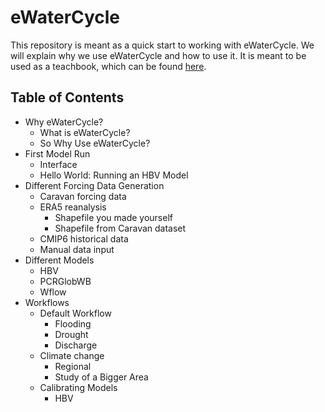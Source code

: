 # eWaterCycle

This repository is meant as a quick start to working with eWaterCycle.
We will explain why we use eWaterCycle and how to use it. 
It is meant to be used as a teachbook, which can be found [here](https://www.ewatercycle.org/getting-started/main/intro.html).

## Table of Contents
- Why eWaterCycle?
  - What is eWaterCycle?
  - So Why Use eWaterCycle?
- First Model Run
  - Interface
  - Hello World: Running an HBV Model
- Different Forcing Data Generation
  - Caravan forcing data
  - ERA5 reanalysis
    - Shapefile you made yourself
    - Shapefile from Caravan dataset
  - CMIP6 historical data
  - Manual data input
- Different Models
  - HBV
  - PCRGlobWB
  - Wflow
- Workflows
  - Default Workflow
    - Flooding
    - Drought
    - Discharge
  - Climate change
    - Regional
    - Study of a Bigger Area
  - Calibrating Models
    - HBV




